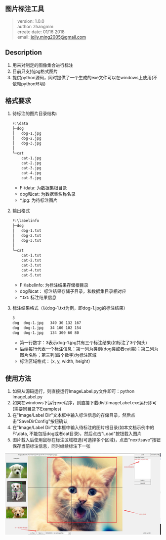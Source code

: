 ## 图片标注工具

> version: 1.0.0  
> author: zhangmm  
> create date: 01/16 2018  
> email: jolly.ming2005@gmail.com  

## Description
1. 用来对制定的图像集合进行标注
2. 目前只支持jpg格式图片
3. 提供python源码，同时提供了一个生成的exe文件可以在windows上使用(不依赖python环境)

## 格式要求
1. 待标注的图片目录结构:
 
    ```
    F:\data
    ├─dog
    │   dog-1.jpg
    │   dog-2.jpg
    │   dog-3.jpg
    │      
    └─cat
        cat-1.jpg
        cat-2.jpg
        cat-3.jpg
        cat-4.jpg
        cat-5.jpg
    ```

    - F:\data: 为数据集根目录
    - dog和cat: 为数据集名称名录
    - *.jpg: 为待标注图片

2. 输出格式

    ```
    F:\labelinfo
    ├─dog
    │   dog-1.txt
    │   dog-2.txt
    │   dog-3.txt
    │      
    └─cat
        cat-1.txt
        cat-2.txt
        cat-3.txt
        cat-4.txt
        cat-5.txt
    ```

    - F:\labelinfo: 为标注结果存储根目录
    - dog和cat： 标注结果存储子目录，和数据集目录相对应
    - *.txt: 标注结果信息

3. 标注结果格式（以dog-1.txt为例，即dog-1.jpg的标注结果）
   ```
   3
   dog	dog-1.jpg	349 30 132 167
   dog	dog-1.jpg	34 100 102 154
   dog	dog-1.jpg	134 300 60 80
   ```
   - 第一行数字：3表示dog-1.jpg共有三个标注结果(如标注了3个狗头)
   - 后续每行代表一个标注信息：第一列为类别(dog类或者cat类)；第二列为图片名称；第三列(四个数字)为标注区域
   - 标注区域格式：（x, y, width, height）

## 使用方法
1. 如果从源码运行，则直接运行ImageLabel.py文件即可：python ImageLabel.py
2. 如果在windows下运行exe程序，则直接下载dist/ImageLabel.exe运行即可(需要同目录下Examples)
3. 在"Image/Label Dir"文本框中输入标注信息的存储目录，然后点击"SaveDirConfig"按钮确认
4. 在"Image/Label Dir"文本框中输入待标注的图片根目录(如本文档示例中的F:\data, 不能包括dog或者cat目录)，然后点击"Load"按钮载入图片
5. 图片载入后使用鼠标在标注区域框选(可选择多个区域)，点击"next\save"按钮保存当前标注信息，同时继续标注下一张

![](ImageLabelUsage.jpg)

